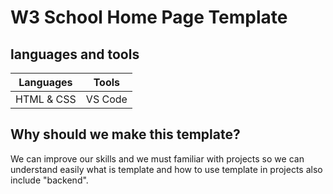 # W3 School Home Page Template
## languages and tools

|Languages|Tools
|---|---|
|HTML & CSS|VS Code
##
## Why should we make this template?
We can improve our skills and we must familiar with projects so we can understand easily what is template and how to use template in projects also include "backend".

